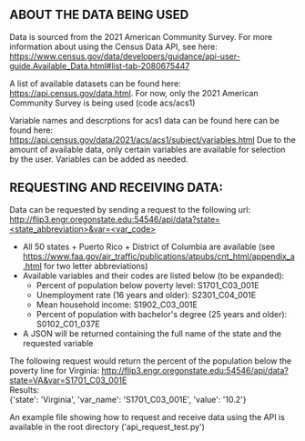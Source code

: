 ## ABOUT THE DATA BEING USED

Data is sourced from the 2021 American Community Survey.
For more information about using the Census Data API, see here: 
https://www.census.gov/data/developers/guidance/api-user-guide.Available_Data.html#list-tab-2080675447

A list of available datasets can be found here: https://api.census.gov/data.html.
For now, only the 2021 American Community Survey is being used (code acs/acs1)

Variable names and descrptions for acs1 data can be found here can be found here: https://api.census.gov/data/2021/acs/acs1/subject/variables.html
Due to the amount of available data, only certain variables are available for selection by the user. Variables can be added as needed.


## REQUESTING AND RECEIVING DATA:
Data can be requested by sending a request to the following url:
[http://flip3.engr.oregonstate.edu:54546/api/data?state=<state_abbreviation>&var=<var_code>](http://flip3.engr.oregonstate.edu:54546/api/data?state=<state_abbreviation>&var=<var_code>)
- All 50 states + Puerto Rico + District of Columbia are available (see https://www.faa.gov/air_traffic/publications/atpubs/cnt_html/appendix_a.html for two letter abbreviations)
- Available variables and their codes are listed below (to be expanded):
    - Percent of population below poverty level: S1701_C03_001E 
    - Unemployment rate (16 years and older): S2301_C04_001E 
    - Mean household income: S1902_C03_001E
    - Percent of population with bachelor's degree (25 years and older): S0102_C01_037E
- A JSON will be returned containing the full name of the state and the requested variable

The following request would return the percent of the population below the poverty line for Virginia: http://flip3.engr.oregonstate.edu:54546/api/data?state=VA&var=S1701_C03_001E \
Results: \
{'state': 'Virginia', 'var_name': 'S1701_C03_001E', 'value': '10.2'} 

An example file showing how to request and receive data using the API is available in the root directory ('api_request_test.py')
